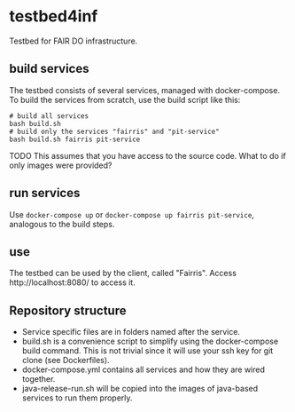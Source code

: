 # testbed4inf

Testbed for FAIR DO infrastructure.

## build services

The testbed consists of several services, managed with docker-compose. To build the services from scratch, use the build script like this:

```
# build all services
bash build.sh
# build only the services "fairris" and "pit-service"
bash build.sh fairris pit-service
```

TODO This assumes that you have access to the source code. What to do if only images were provided?

## run services

Use `docker-compose up` or `docker-compose up fairris pit-service`, analogous to the build steps.

## use

The testbed can be used by the client, called "Fairris". Access http://localhost:8080/ to access it.

## Repository structure

- Service specific files are in folders named after the service.
- build.sh is a convenience script to simplify using the docker-compose build command. This is not trivial since it will use your ssh key for git clone (see Dockerfiles).
- docker-compose.yml contains all services and how they are wired together.
- java-release-run.sh will be copied into the images of java-based services to run them properly.
